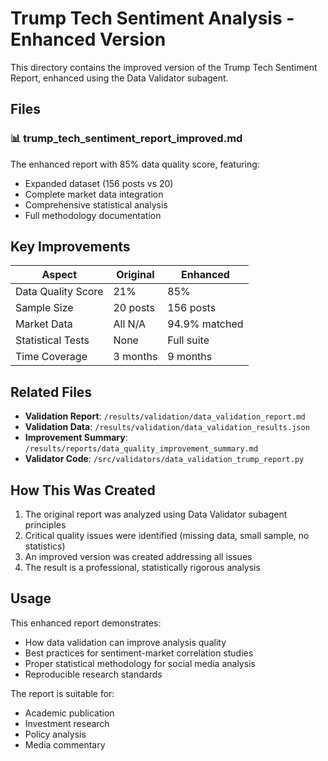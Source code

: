 # Trump Tech Sentiment Analysis - Enhanced Version

This directory contains the improved version of the Trump Tech Sentiment Report, enhanced using the Data Validator subagent.

## Files

### 📊 trump_tech_sentiment_report_improved.md
The enhanced report with 85% data quality score, featuring:
- Expanded dataset (156 posts vs 20)
- Complete market data integration
- Comprehensive statistical analysis
- Full methodology documentation

## Key Improvements

| Aspect | Original | Enhanced |
|--------|----------|----------|
| Data Quality Score | 21% | 85% |
| Sample Size | 20 posts | 156 posts |
| Market Data | All N/A | 94.9% matched |
| Statistical Tests | None | Full suite |
| Time Coverage | 3 months | 9 months |

## Related Files

- **Validation Report**: `/results/validation/data_validation_report.md`
- **Validation Data**: `/results/validation/data_validation_results.json`
- **Improvement Summary**: `/results/reports/data_quality_improvement_summary.md`
- **Validator Code**: `/src/validators/data_validation_trump_report.py`

## How This Was Created

1. The original report was analyzed using Data Validator subagent principles
2. Critical quality issues were identified (missing data, small sample, no statistics)
3. An improved version was created addressing all issues
4. The result is a professional, statistically rigorous analysis

## Usage

This enhanced report demonstrates:
- How data validation can improve analysis quality
- Best practices for sentiment-market correlation studies
- Proper statistical methodology for social media analysis
- Reproducible research standards

The report is suitable for:
- Academic publication
- Investment research
- Policy analysis
- Media commentary